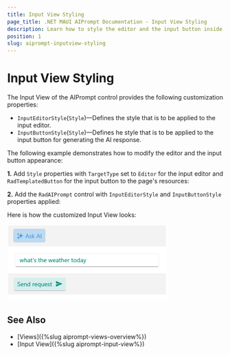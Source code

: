 ```yaml
---
title: Input View Styling
page_title: .NET MAUI AIPrompt Documentation - Input View Styling
description: Learn how to style the editor and the input button inside the input view of the Telerik .NET MAUI AIPrompt control.
position: 1
slug: aiprompt-inputview-styling
---
```


# Input View Styling

The Input View of the AIPrompt control provides the following customization properties:

* `InputEditorStyle`(`Style`)&mdash;Defines the style that is to be applied to the input editor.
* `InputButtonStyle`(`Style`)&mdash;Defines he style that is to be applied to the input button for generating the AI response.

The following example demonstrates how to modify the editor and the input button appearance:

**1.** Add `Style` properties with `TargetType` set to `Editor` for the input editor and `RadTemplatedButton` for the input button to the page's resources:

<snippet id='aiprompt-inputview-style'/>

**2.** Add the `RadAIPrompt` control with `InputEditorStyle` and `InputButtonStyle` properties applied:

<snippet id='aiprompt-inputview-styling-xaml'/>

Here is how the customized Input View looks:

![Telerik .NET MAUI AIPrompt Input View Styling](images/aiprompt-input-styling.png)

## See Also

- [Views]({%slug aiprompt-views-overview%})
- [Input View]({%slug aiprompt-input-view%})
